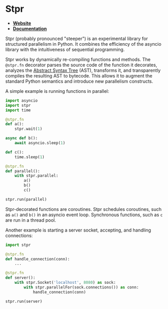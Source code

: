 # Stpr

* [**Website**](https://hategan.github.io/stpr)
* [**Documentation**](https://hategan.github.io/stpr/docs)

Stpr (probably pronounced "steeper") is an experimental library for
structured parallelism in Python. It combines the efficiency of the
asyncio library with the intuitiveness of sequential programming.

Stpr works by dynamically re-compiling functions and methods. The
`@stpr.fn` decorator parses the source code of the function it
decorates, analyzes the [Abstract Syntax
Tree](https://docs.python.org/3/library/ast.html) (AST), transforms it,
and transparently compiles the resulting AST to bytecode. This allows it
to augment the standard Python semantics and introduce new parallelism
constructs.

A simple example is running functions in parallel:

```Python
import asyncio
import stpr
import time

@stpr.fn
def a():
    stpr.wait(1)

async def b():
    await asyncio.sleep(1)

def c():
    time.sleep(1)

@stpr.fn
def parallel():
    with stpr.parallel:
        a()
        b()
        c()

stpr.run(parallel)
```

Stpr-decorated functions are coroutines. Stpr schedules coroutines, such
as `a()` and `b()` in an asyncio event loop. Synchronous functions, such
as `c` are run in a thread pool.

Another example is starting a server socket, accepting, and handling
connections:

```Python
import stpr

@stpr.fn
def handle_connection(conn):
    ...

@stpr.fn
def server():
    with stpr.Socket('localhost', 8080) as sock:
        with stpr.parallelFor(sock.connections()) as conn:
            handle_connection(conn)

stpr.run(server)
```

